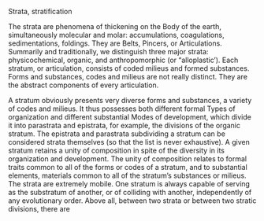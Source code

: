 Strata, stratification

The strata are phenomena of thickening on the Body of the
earth, simultaneously molecular and molar: accumulations,
coagulations, sedimentations, foldings. They are Belts, Pincers,
or Articulations. Summarily and traditionally, we distinguish
three major strata: physicochemical, organic, and
anthropomorphic (or “alloplastic’). Each stratum, or
articulation, consists of coded milieus and formed substances.
Forms and substances, codes and milieus are not really distinct. They
are the abstract components of every articulation.

A stratum obviously presents very diverse forms and
substances, a variety of codes and milieus. It thus possesses
both different formal Types of organization and different
substantial Modes of development, which divide it into
parastrata and epistrata, for example, the divisions of the organic
stratum. The epistrata and parastrata subdividing a stratum can
be considered strata themselves (so that the list is never
exhaustive). A given stratum retains a unity of composition in
spite of the diversity in its organization and development. The
unity of composition relates to formal traits common to all of
the forms or codes of a stratum, and to substantial elements,
materials common to all of the stratum’s substances or milieus.
The strata are extremely mobile. One stratum is always capable
of serving as the substratum of another, or of colliding with
another, independently of any evolutionary order. Above all,
between two strata or between two stratic divisions, there are